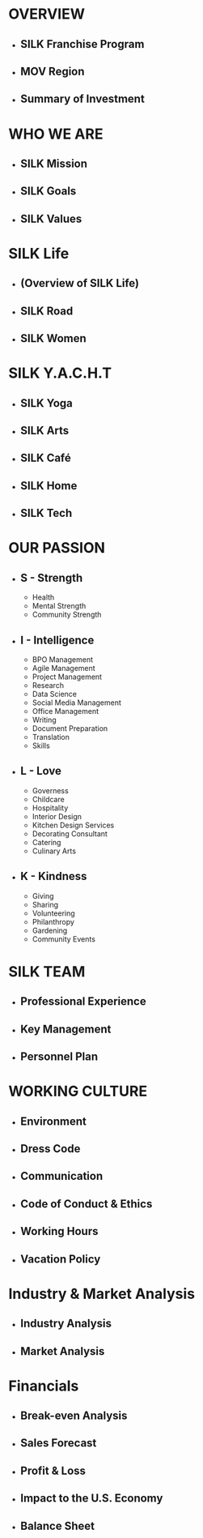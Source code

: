 # OVERVIEW
- ## SILK Franchise Program
- ## MOV Region
- ## Summary of Investment

# WHO WE ARE
- ## SILK Mission
- ## SILK Goals 
- ## SILK Values

# SILK Life
- ## (Overview of SILK Life)
- ## SILK Road
- ## SILK Women 

# SILK Y.A.C.H.T
- ## SILK Yoga
- ## SILK Arts
- ## SILK Café
- ## SILK Home
- ## SILK Tech

# OUR PASSION
- ## S - Strength
  + Health
  + Mental Strength
  + Community Strength

- ## I - Intelligence
  + BPO Management
  + Agile Management
  + Project Management
  + Research
  + Data Science
  + Social Media Management
  + Office Management
  + Writing
  + Document Preparation
  + Translation
  + Skills

- ## L - Love
  + Governess
  + Childcare
  + Hospitality
  + Interior Design
  + Kitchen Design Services
  + Decorating Consultant
  + Catering
  + Culinary Arts

- ## K - Kindness
  + Giving
  + Sharing
  + Volunteering
  + Philanthropy
  + Gardening
  + Community Events

# SILK TEAM
- ## Professional Experience
- ## Key Management 
- ## Personnel Plan


# WORKING CULTURE
- ## Environment
- ## Dress Code
- ## Communication
- ## Code of Conduct & Ethics
- ## Working Hours
- ## Vacation Policy
 

# Industry & Market Analysis
- ## Industry Analysis
- ## Market Analysis

# Financials
- ## Break-even Analysis
- ## Sales Forecast
- ## Profit & Loss
- ## Impact to the U.S. Economy
- ## Balance Sheet